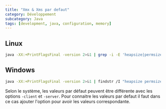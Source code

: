 ```yaml
---
title: "Xmx & Xms par defaut"
category: Développement
subcategory: Java
tags: [development, java, configuration, memory]
---
```

## Linux 
```bash
java -XX:+PrintFlagsFinal -version 2>&1 | grep -i -E 'heapsize|permsize|version'
```

## Windows
```bash
java -XX:+PrintFlagsFinal -version 2>&1 | findstr /I "heapsize permsize version"
```

Selon le système, les valeurs par défaut peuvent être différente avec les options `-client` et `-server`. Pour connaitre les valeurs par defaut il faut dans ce cas ajouter l'option pour avoir les valeurs correspondante.